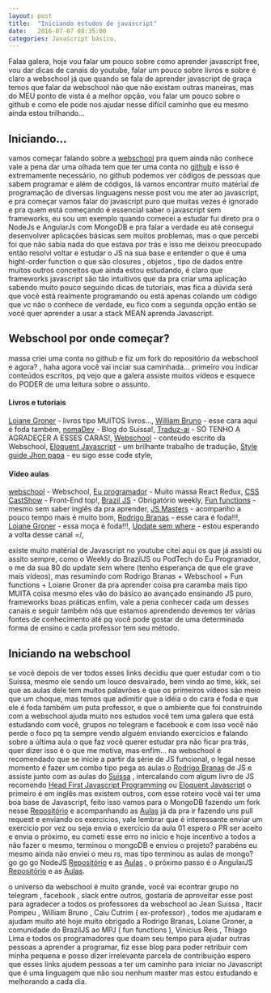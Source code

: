 ```yaml
---
layout: post
title:  "Iniciando estudos de javascript"
date:   2016-07-07 08:35:00
categories: Javascript básico.
---
```



Falaa galera, hoje vou falar um pouco sobre como aprender javascript free, vou dar dicas de canais do youtube, falar um pouco sobre livros e sobre é claro a webschool já que quando se fala de aprender javascript de graça temos que falar da webschool não que não existam outras maneiras, mas do MEU ponto de vista é a melhor opção, vou falar um pouco sobre o github e como ele pode nos ajudar nesse difícil caminho que eu mesmo ainda estou trilhando...


<h2>Iniciando...</h2>


vamos começar falando sobre a [webschool](https://github.com/Webschool-io) pra quem ainda não conhece vale a pena dar uma olhada tem que ter uma conta no [github](www.github.com) e isso é extremamente necessário, no github podemos ver códigos de pessoas que sabem programar e além de códigos, lá vamos encontrar muito matérial de programação de diversas linguagens nesse post vou me ater ao javascript, e pra começar vamos falar do javascript puro que muitas vezes é ignorado e pra quem está começando é essencial saber o javascript sem frameworks, eu sou um exemplo quando comecei a estudar fui direto pra o NodeJs e AngularJs com MongoDB e pra falar a verdade eu até consegui desenvolver aplicações básicas sem muitos problemas, mas o que percebi foi que não sabia nada do que estava por trás e isso me deixou preocupado então resolvi voltar e estudar o JS na sua base e entender o que é uma hight-order function o que são closures , objetos , tipo de dados entre muitos outros conceitos que ainda estou estudando, é claro que frameworks javascript são tão intuitivos que da pra criar uma aplicação sabendo muito pouco seguindo dicas de tutoriais, mas fica a dúvida será que você está realmente programando ou está apenas colando um código que vc não o conhece de verdade, eu fico com a segunda opção então se você quer aprender a usar a stack MEAN aprenda Javascript.


<h2>Webschool por onde começar?</h2>

massa criei uma conta no github e fiz um fork do repositório da webschool e agora? , haha agora você vai inciar sua caminhada...
primeiro vou indicar conteúdos escritos, pq vejo que a galera assiste muitos vídeos e esquece do PODER de uma leitura sobre o assunto.

<h4>Livros e tutoriais</h4>

[Loiane Groner](http://loiane.com/) - livros tipo MUITOS livros...,
[William Bruno](http://wbruno.com.br/) - esse cara aqui é foda também,
[nomaDev](http://nomadev.com.br/) - Blog do Suissa!,
[Traduz-ai](https://github.com/ericdouglas/traduz-ai) - SÓ TENHO A AGRADEÇER A ESSES CARAS!,
[Webschool](https://github.com/Webschool-io/be-mean-instagram/tree/master/Apostila) - conteúdo escrito da Webschool,
[Eloquent Javascript](https://github.com/braziljs/eloquente-javascript) - um brilhante trabalho de tradução,
[Style guide Jhon papa](https://github.com/johnpapa/angular-styleguide) - eu sigo esse code style,



<h4>Vídeo aulas</h4>


[webschool](https://www.youtube.com/channel/UCKdo1RaF8gzfhvkOdZv_ojg/featured) - Webschool,
[Eu programador](https://www.youtube.com/channel/UC7c2c7E1L9xhCinShl8-iZA) - Muito massa React Redux,
[CSS CastShow](https://www.youtube.com/channel/UC9d_htYmYYFUXB2vBKx4NgA) - Front-End top!,
[Brazil JS](https://www.youtube.com/user/BrazilJS) - Obrigatório weekly,
[Fun functions](https://www.youtube.com/channel/UCO1cgjhGzsSYb1rsB4bFe4Q) - mesmo sem saber inglês da pra aprender,
[JS Masters](https://www.youtube.com/channel/UCU5JicSrEM5A63jkJ2QvGYw) - acompanho a pouco tempo mais é muito bom,
[Rodrigo Branas](https://www.youtube.com/user/rodrigobranas) - esse cara é foda!!!,
[Loiane Groner](https://www.youtube.com/user/Loianeg) - essa moça é foda!!!,
[Update sem where](https://www.youtube.com/channel/UCZmp5CT7ASVdDkRZMzptLFw) - estou esperando a volta desse canal =/,

existe muito matérial de Javascript no youtube citei aqui os que já assisti ou assito sempre, como o Weekly do BrazilJS ou PodTech do Eu Programador, o me da sua 80 do update sem where (tenho esperança de que ele grave mais vídeos), mas resumindo com Rodrigo Branas + Webschool + Fun functions + Loiane Groner da pra aprender coisa pra caramba mais tipo MUITA coisa mesmo eles vão do básico ao avançado ensinando JS puro, frameworks boas práticas enfim, vale a pena conhecer cada um desses canais e seguir também nós que estamos aprendendo devemos ter várias fontes de conhecimento até pq você pode gostar de uma determinada forma de ensino e cada professor tem seu método.


<h2>Iniciando na webschool</h2>

se você depois de ver todos esses links decidiu que quer estudar com o tio Suissa, mesmo ele sendo um louco desvairado, bem vindo ao time, kkk, sei que as aulas dele tem muitos palavrões e que os primeiros vídeos são meio que um choque, mas temos que adimitir que a idéia o do cara é foda e que ele é foda também um puta professor, e que o ambiente que foi construindo com a webschool ajuda muito nos estudos você tem uma galera que está estudando com você, grupos no telegram e facebook e com isso você não perde o foco pq ta sempre vendo alguém enviando exercícios e falando sobre a última aula o que faz você querer estudar pra não ficar pra trás, quer dizer isso é o que me motiva, mas enfim... na webschool é recomendado que se inicie a partir da série de JS funcional, o legal nesse momento é fazer um combo tipo pega as aulas o [Rodrigo Branas](https://www.youtube.com/playlist?list=PLQCmSnNFVYnT1-oeDOSBnt164802rkegc) de JS e assiste junto com as aulas do [Suissa](https://www.youtube.com/playlist?list=PL77JVjKTJT2iAlBJX3buyljqzfoR9nV_R) , intercalando com algum livro de JS recomendo [Head First Javascript Programming](http://shop.oreilly.com/product/0636920027065.do) ou [Eloquent Javascript](https://github.com/braziljs/eloquente-javascript) o primeiro é em inglês mas existem outros, com esse roteiro você vai ter uma boa base de Javascript, feito isso vamos para o MongoDB fazendo um fork nesse [Repositório](https://github.com/Webschool-io/be-mean-instagram-mongodb-exercises) e acompanhando as [Aulas](https://www.youtube.com/playlist?list=PL77JVjKTJT2gXHb9FEokJsPEcoOmyF1pY) já da pra ir fazendo uns pull request e enviando os exercícios, vale lembrar que é interessante enviar um exercício por vez ou seja envia o exercício da aula 01 espera o PR ser aceito e envia o próximo, eu cometi esse erro no inicio e hoje incentivo a todos a não fazer o mesmo, terminou o mongoDB e enviou o projeto? parabéns eu mesmo ainda não enviei o meu rs, mas tipo terminou as aulas de mongo? go go go NodeJS [Repositório](https://github.com/Webschool-io/be-mean-instagram-nodejs-exercises) e as [Aulas](https://www.youtube.com/playlist?list=PL77JVjKTJT2hP_lxL88oDo2rJvOskpGfJ) , o próximo passo é o AngularJS [Repositório](https://github.com/Webschool-io/be-mean-instagram-angular1-exercises) e as [Aulas](https://www.youtube.com/playlist?list=PL77JVjKTJT2hfviaP9JV_ZyJWSD4je7Df).


o universo da webschool é muito grande, você vai econtrar grupo no telegram , facebook , slack entre outros, gostaria de aproveitar esse post para agradecer a todos os professores da webschool ao Jean Suissa , Itacir Pompeu , William Bruno , Caiu Cutrim ( ex-professor) , todos me ajudaram e ajudam muito até hoje muito obrigado a Rodrigo Branas, Loiane Groner, a comunidade do BrazilJS ao MPJ ( fun functions ), Vinicius Reis , Thiago Lima e todos os programadores que doam seu tempo para ajudar outras pessoas a aprender a programar, fiz esse blog para poder retribuir com minha pequena e posso dizer irrelevante parcela de contribuição espero que esses links ajudem pessoas a ter um caminho para iniciar no Javascript que é uma linguagem que não sou nenhum master mas estou estudando e melhorando a cada dia.
